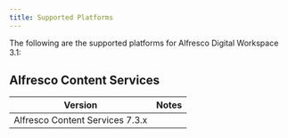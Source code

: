 ```yaml
---
title: Supported Platforms
---
```

The following are the supported platforms for Alfresco Digital Workspace 3.1:

## Alfresco Content Services

| Version | Notes |
| ------- | ----- |
| Alfresco Content Services 7.3.x | |
